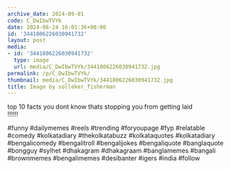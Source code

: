 ```yaml
---
archive_date: 2024-09-01
code: C_DwIbwTVYk
date: 2024-08-24 16:01:36+00:00
id: '3441806226030941732'
layout: post
media:
- id: '3441806226030941732'
  type: image
  url: media/C_DwIbwTVYk/3441806226030941732.jpg
permalink: /p/C_DwIbwTVYk/
thumbnail: media/C_DwIbwTVYk/3441806226030941732.jpg
title: Image by solleker_fisherman
---
```


top 10 facts you dont know thats stopping you from getting laid  
‼️‼️‼️  
  
#funny #dailymemes #reels #trending #foryoupage #fyp #relatable #comedy #kolkatadiary #thekolkatabuzz #kolkataquotes #kolkatadiary #bengalicomedy #bengalitroll #bengalijokes #bengaliquote #banglaquote #bongguy #sylhet #dhakagram #dhakagraam #banglamemes #bangali #brownmemes #bengalimemes #desibanter #igers #india #follow